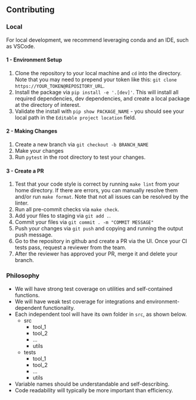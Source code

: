 ## Contributing

### Local
For local development, we recommend leveraging conda and an IDE, such as VSCode.

#### 1 - Environment Setup
1. Clone the repository to your local machine and `cd` into the directory. Note that you may need to prepend your token like this: `git clone https://YOUR_TOKEN@REPOSITORY_URL`.
2. Install the package via `pip install -e '.[dev]'`. This will install all required dependencies, dev dependencies, and create a local package at the directory of interest. 
3. Validate the install with `pip show PACKAGE_NAME` - you should see your local path in the `Editable project location` field.

#### 2 - Making Changes
1. Create a new branch via `git checkout -b BRANCH_NAME`
2. Make your changes
3. Run `pytest` in the root directory to test your changes.

#### 3 - Create a PR
1. Test that your code style is correct by running `make lint` from your home directory. If there are errors, you can manually resolve them and/or run `make format`. Note that not all issues can be resolved by the linter.
2. Run all pre-commit checks via `make check`.
3. Add your files to staging via `git add .`.
4. Commit your files via `git commit . -m "COMMIT MESSAGE"`
5. Push your changes via `git push` and copying and running the output push message.
6. Go to the repository in github and create a PR via the UI. Once your CI tests pass, request a reviewer from the team.
7. After the reviewer has approved your PR, merge it and delete your branch.

### Philosophy
* We will have strong test coverage on utilities and self-contained functions.
* We will have weak test coverage for integrations and environment-dependent functionality.
* Each independent tool will have its own folder in `src`, as shown below.
  * src
    * tool_1
    * tool_2
    * ...
    * utils 
  * tests
    * tool_1
    * tool_2
    * ...
    * utils
* Variable names should be understandable and self-describing.
* Code readability will typically be more important than efficiency.

